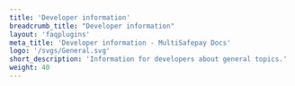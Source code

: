 ```yaml
---
title: 'Developer information'
breadcrumb_title: "Developer information"
layout: 'faqplugins'
meta_title: 'Developer information - MultiSafepay Docs'
logo: '/svgs/General.svg'
short_description: 'Information for developers about general topics.'
weight: 40
---
```

